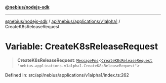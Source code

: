 [**@nebius/nodejs-sdk**](../../../../../README.md)

***

[@nebius/nodejs-sdk](../../../../../README.md) / [api/nebius/applications/v1alpha1](../README.md) / CreateK8sReleaseRequest

# Variable: CreateK8sReleaseRequest

> **CreateK8sReleaseRequest**: [`MessageFns`](../../../../../runtime/protos/core/interfaces/MessageFns.md)\<[`CreateK8sReleaseRequest`](../interfaces/CreateK8sReleaseRequest.md), `"nebius.applications.v1alpha1.CreateK8sReleaseRequest"`\>

Defined in: src/api/nebius/applications/v1alpha1/index.ts:262
